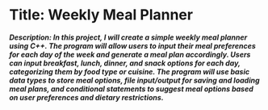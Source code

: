 # Title: Weekly Meal Planner

***Description: In this project, I will create a simple weekly meal planner using C++. The program will allow users to input their meal preferences for each day of the week and generate a meal plan accordingly. Users can input breakfast, lunch, dinner, and snack options for each day, categorizing them by food type or cuisine. The program will use basic data types to store meal options, file input/output for saving and loading meal plans, and conditional statements to suggest meal options based on user preferences and dietary restrictions.***
